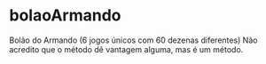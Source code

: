 # bolaoArmando
Bolão do Armando (6 jogos únicos com 60 dezenas diferentes)
Não acredito que o método dê vantagem alguma, mas é um método.

